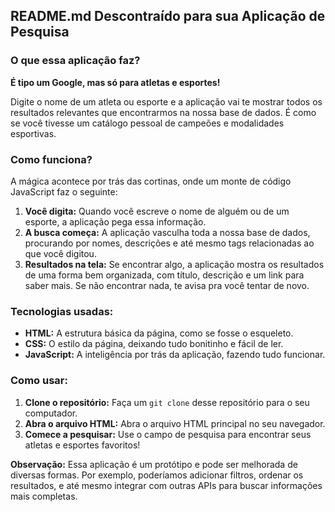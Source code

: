 ## **README.md Descontraído para sua Aplicação de Pesquisa**

### **O que essa aplicação faz?**

**É tipo um Google, mas só para atletas e esportes!** 

Digite o nome de um atleta ou esporte e a aplicação vai te mostrar todos os resultados relevantes que encontrarmos na nossa base de dados. É como se você tivesse um catálogo pessoal de campeões e modalidades esportivas. 

### **Como funciona?**

A mágica acontece por trás das cortinas, onde um monte de código JavaScript faz o seguinte:

1. **Você digita:** Quando você escreve o nome de alguém ou de um esporte, a aplicação pega essa informação.
2. **A busca começa:** A aplicação vasculha toda a nossa base de dados, procurando por nomes, descrições e até mesmo tags relacionadas ao que você digitou.
3. **Resultados na tela:** Se encontrar algo, a aplicação mostra os resultados de uma forma bem organizada, com título, descrição e um link para saber mais. Se não encontrar nada, te avisa pra você tentar de novo.

### **Tecnologias usadas:**

* **HTML:** A estrutura básica da página, como se fosse o esqueleto.
* **CSS:** O estilo da página, deixando tudo bonitinho e fácil de ler.
* **JavaScript:** A inteligência por trás da aplicação, fazendo tudo funcionar.

### **Como usar:**

1. **Clone o repositório:** Faça um `git clone` desse repositório para o seu computador.
2. **Abra o arquivo HTML:** Abra o arquivo HTML principal no seu navegador.
3. **Comece a pesquisar:** Use o campo de pesquisa para encontrar seus atletas e esportes favoritos!

**Observação:** Essa aplicação é um protótipo e pode ser melhorada de diversas formas. Por exemplo, poderíamos adicionar filtros, ordenar os resultados, e até mesmo integrar com outras APIs para buscar informações mais completas.
